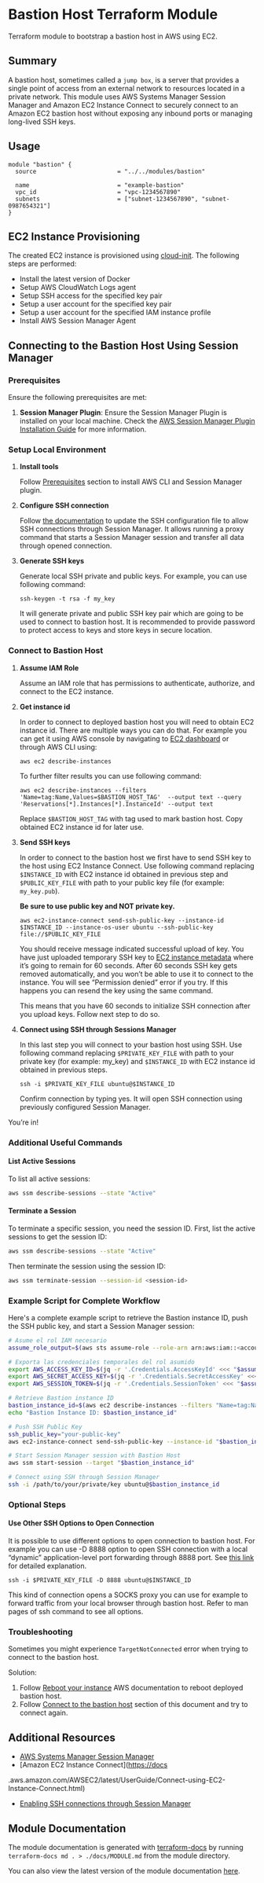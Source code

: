 # Bastion Host Terraform Module

Terraform module to bootstrap a bastion host in AWS using EC2.

## Summary

A bastion host, sometimes called a `jump box`, is a server that provides a single point of access from an external network to resources located in a private network. This module uses AWS Systems Manager Session Manager and Amazon EC2 Instance Connect to securely connect to an Amazon EC2 bastion host without exposing any inbound ports or managing long-lived SSH keys.

## Usage

```hcl
module "bastion" {
  source                       = "../../modules/bastion"

  name                         = "example-bastion"
  vpc_id                       = "vpc-1234567890"
  subnets                      = ["subnet-1234567890", "subnet-0987654321"]
}
```

## EC2 Instance Provisioning

The created EC2 instance is provisioned using [cloud-init](https://cloudinit.readthedocs.io/en/latest/). The following steps are performed:

- Install the latest version of Docker
- Setup AWS CloudWatch Logs agent
- Setup SSH access for the specified key pair
- Setup a user account for the specified key pair
- Setup a user account for the specified IAM instance profile
- Install AWS Session Manager Agent

## Connecting to the Bastion Host Using Session Manager

### Prerequisites

Ensure the following prerequisites are met:

1. **Session Manager Plugin**: Ensure the Session Manager Plugin is installed on your local machine. Check the [AWS Session Manager Plugin Installation Guide](https://docs.aws.amazon.com/systems-manager/latest/userguide/session-manager-working-with-install-plugin.html) for more information.

### Setup Local Environment

1. **Install tools**

   Follow [Prerequisites](#prerequisites) section to install AWS CLI and Session Manager plugin.

2. **Configure SSH connection**

   Follow [the documentation](https://docs.aws.amazon.com/systems-manager/latest/userguide/session-manager-getting-started-enable-ssh-connections.html#ssh-connections-enable) to update the SSH configuration file to allow SSH connections through Session Manager. It allows running a proxy command that starts a Session Manager session and transfer all data through opened connection.

3. **Generate SSH keys**

   Generate local SSH private and public keys. For example, you can use following command:

   ```shell
   ssh-keygen -t rsa -f my_key
   ```

   It will generate private and public SSH key pair which are going to be used to connect to bastion host.
   It is recommended to provide password to protect access to keys and store keys in secure location.

### Connect to Bastion Host

1. **Assume IAM Role**

   Assume an IAM role that has permissions to authenticate, authorize, and connect to the EC2 instance.

2. **Get instance id**

   In order to connect to deployed bastion host you will need to obtain EC2 instance id. There are multiple ways you can do
   that. For example you can get it using AWS console by navigating
   to [EC2 dashboard](https://eu-central-1.console.aws.amazon.com/ec2/home) or through AWS CLI using:

   ```shell
   aws ec2 describe-instances
   ```

   To further filter results you can use following command:

   ```shell
   aws ec2 describe-instances --filters 'Name=tag:Name,Values=$BASTION_HOST_TAG'  --output text --query 'Reservations[*].Instances[*].InstanceId' --output text
   ```

   Replace `$BASTION_HOST_TAG` with tag used to mark bastion host.
   Copy obtained EC2 instance id for later use.

3. **Send SSH keys**

   In order to connect to the bastion host we first have to send SSH key to the host using EC2 Instance Connect.
   Use following command replacing `$INSTANCE_ID` with EC2 instance id obtained in previous step and `$PUBLIC_KEY_FILE`
   with path to your public key file (for example: `my_key.pub`).

   **Be sure to use public key and NOT private key.**

   ```shell
   aws ec2-instance-connect send-ssh-public-key --instance-id $INSTANCE_ID --instance-os-user ubuntu --ssh-public-key file://$PUBLIC_KEY_FILE
   ```

   You should receive message indicated successful upload of key. You have just uploaded temporary SSH key
   to [EC2 instance metadata](https://docs.aws.amazon.com/AWSEC2/latest/UserGuide/ec2-instance-metadata.html) where it’s
   going to remain for 60 seconds. After 60 seconds SSH key gets removed automatically, and you won’t be able to use it to
   connect to the instance. You will see “Permission denied” error if you try. If this happens you can resend the key using
   the same command.

   This means that you have 60 seconds to initialize SSH connection after you upload keys. Follow next step to do so.

4. **Connect using SSH through Sessions Manager**

   In this last step you will connect to your bastion host using SSH. Use following command replacing
   `$PRIVATE_KEY_FILE` with path to your private key (for example: my_key) and `$INSTANCE_ID` with EC2 instance id obtained
   in previous steps.

   ```shell
   ssh -i $PRIVATE_KEY_FILE ubuntu@$INSTANCE_ID
   ```

   Confirm connection by typing yes. It will open SSH connection using previously configured Session Manager.

You’re in!

### Additional Useful Commands

#### List Active Sessions

To list all active sessions:

```bash
aws ssm describe-sessions --state "Active"
```

#### Terminate a Session

To terminate a specific session, you need the session ID. First, list the active sessions to get the session ID:

```bash
aws ssm describe-sessions --state "Active"
```

Then terminate the session using the session ID:

```bash
aws ssm terminate-session --session-id <session-id>
```

### Example Script for Complete Workflow

Here's a complete example script to retrieve the Bastion instance ID, push the SSH public key, and start a Session Manager session:

```bash
# Asume el rol IAM necesario
assume_role_output=$(aws sts assume-role --role-arn arn:aws:iam::<account-id>:role/<role-name> --role-session-name AWSCLI-Session)

# Exporta las credenciales temporales del rol asumido
export AWS_ACCESS_KEY_ID=$(jq -r '.Credentials.AccessKeyId' <<< "$assume_role_output")
export AWS_SECRET_ACCESS_KEY=$(jq -r '.Credentials.SecretAccessKey' <<< "$assume_role_output")
export AWS_SESSION_TOKEN=$(jq -r '.Credentials.SessionToken' <<< "$assume_role_output")

# Retrieve Bastion instance ID
bastion_instance_id=$(aws ec2 describe-instances --filters "Name=tag:Name,Values=<BASTION_HOST_TAG>" --query "Reservations[*].Instances[*].InstanceId" --output text)
echo "Bastion Instance ID: $bastion_instance_id"

# Push SSH Public Key
ssh_public_key="your-public-key"
aws ec2-instance-connect send-ssh-public-key --instance-id "$bastion_instance_id" --instance-os-user ubuntu --ssh-public-key file://$ssh_public_key

# Start Session Manager session with Bastion Host
aws ssm start-session --target "$bastion_instance_id"

# Connect using SSH through Session Manager
ssh -i /path/to/your/private/key ubuntu@$bastion_instance_id
```

### Optional Steps

#### Use Other SSH Options to Open Connection

It is possible to use different options to open connection to bastion host. For example you can use -D 8888 option to open SSH connection with a local “dynamic” application-level port forwarding through 8888 port. See [this link](https://explainshell.com/explain?cmd=ssh+-i+%24PRIVATE_KEY_FILE+-D+8888+ubuntu%40%24INSTANCE_ID) for detailed explanation.

```shell
ssh -i $PRIVATE_KEY_FILE -D 8888 ubuntu@$INSTANCE_ID
```

This kind of connection opens a SOCKS proxy you can use for example to forward traffic from your local browser through bastion host. Refer to man pages of ssh command to see all options.

### Troubleshooting

Sometimes you might experience `TargetNotConnected` error when trying to connect to the bastion host.

Solution:

1. Follow [Reboot your instance](https://docs.aws.amazon.com/AWSEC2/latest/UserGuide/ec2-instance-reboot.html) AWS documentation to reboot deployed bastion host.
2. Follow [Connect to the bastion host](#connect-to-bastion-host) section of this document and try to connect again.

## Additional Resources

- [AWS Systems Manager Session Manager](https://docs.aws.amazon.com/systems-manager/latest/userguide/session-manager.html)
- [Amazon EC2 Instance Connect](<https://docs>

.aws.amazon.com/AWSEC2/latest/UserGuide/Connect-using-EC2-Instance-Connect.html)

- [Enabling SSH connections through Session Manager](https://docs.aws.amazon.com/systems-manager/latest/userguide/session-manager-getting-started-enable-ssh-connections.html#ssh-connections-enable)

## Module Documentation

The module documentation is generated with [terraform-docs](https://github.com/terraform-docs/terraform-docs) by running `terraform-docs md . > ./docs/MODULE.md` from the module directory.

You can also view the latest version of the module documentation [here](./docs/MODULE.md).
